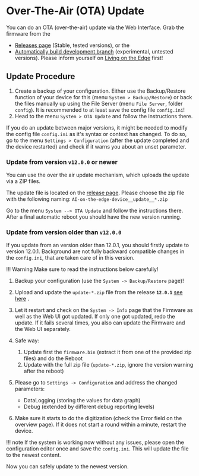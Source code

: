 # Over-The-Air (OTA) Update
You can do an OTA (over-the-air) update via the Web Interface.
Grab the firmware from the

 *  [Releases page](https://github.com/jomjol/AI-on-the-edge-device/releases) (Stable, tested versions), or the
 *  [Automatically build development branch](https://github.com/jomjol/AI-on-the-edge-device/actions?query=branch%3Amain) (experimental, untested versions). Please inform yourself on [Living on the Edge](unstable-installation.md) first!

## Update Procedure
1. Create a backup of your configuration. Either use the Backup/Restore function of your device for this (menu `System > Backup/Restore`) or back the files manually up using the File Server (menu `File Server`, folder `config`). It is recommended to at least save the config file `config.ini`!
1. Head to the menu `System > OTA Update` and follow the instructions there.

If you do an update between major versions, it might be needed to modify the config file `config.ini` as it's syntax or context has changed.
To do so, go to the menu `Settings > Configuration` (after the update completed and the device restarted) and check if it warns you about an unset parameter.


### Update from version `v12.0.0` or newer
You can use the over the air update mechanism, which uploads the update via a ZIP files.

The update file is located on the [release page](https://github.com/jomjol/AI-on-the-edge-device/releases). Please choose the zip file with the following naming: `AI-on-the-edge-device__update__*.zip`

Go to the menu `System --> OTA Update` and follow the instructions there. After a final automatic reboot you should have the new version running.

### Update from version older than `v12.0.0`
If you update from an version older than 12.0.1, you should firstly update to version 12.0.1. Background are not fully backward compatible changes in the `config.ini`, that are taken care of in this version.

!!! Warning
    Make sure to read the instructions below carefully!

1.  Backup your configuration (use the `System -> Backup/Restore` page)!

2.  Upload and update the `update-*.zip` file from the release  **`12.0.1`**  [see here](https://github.com/jomjol/AI-on-the-edge-device/releases/tag/v12.0.1) .

4.  Let it restart and check on the `System -> Info` page that the Firmware as well as the Web UI got updated. If only one got updated, redo the update. If it fails several times, you also can update the Firmware and the Web UI separately.

5.  Safe way: 
    1.  Update first the `firmware.bin` (extract it from one of the provided zip files) and do the Reboot
    2.  Update with the full zip file (`update-*.zip`, ignore the version warning after the reboot)

6.  Please go to `Settings -> Configuration` and address the changed parameters:
    -   DataLogging (storing the values for data graph)
    -   Debug (extended by different debug reporting levels)

7.  Make sure it starts to do the digitization (check the Error field on the overview page). If it does not start a round within a minute, restart the device.

!!! note
    If the system is working now without any issues, please open the configuration editor once and save the `config.ini`. This will update the file to the newest content.

Now you can safely update to the newest version.

